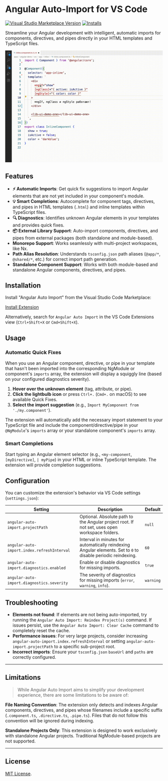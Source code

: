 # Angular Auto-Import for VS Code

[![Visual Studio Marketplace Version](https://img.shields.io/visual-studio-marketplace/v/baryshevrs.angular-auto-import?style=flat-square)](https://marketplace.visualstudio.com/items?itemName=baryshevrs.angular-auto-import)
[![Installs](https://img.shields.io/visual-studio-marketplace/i/baryshevrs.angular-auto-import?style=flat-square)](https://marketplace.visualstudio.com/items?itemName=baryshevrs.angular-auto-import)

Streamline your Angular development with intelligent, automatic imports for components, directives, and pipes directly in your HTML templates and TypeScript files.

![Angular Auto-Import in action](https://raw.githubusercontent.com/ngx-rock/vscode-angular-auto-import/refs/heads/main/img/demo.gif) 

## Features

- **⚡️ Automatic Imports**: Get quick fix suggestions to import Angular elements that are not yet included in your component's module.
- **💡 Smart Completions**: Autocomplete for component tags, directives, and pipes in HTML templates (`.html`) and inline templates within TypeScript files.
- **🔍 Diagnostics**: Identifies unknown Angular elements in your templates and provides quick fixes.
- **📦 External Library Support**: Auto-import components, directives, and pipes from external packages (both standalone and module-based).
- **Monorepo Support**: Works seamlessly with multi-project workspaces, like Nx.
- **Path Alias Resolution**: Understands `tsconfig.json` path aliases (`@app/*`, `@shared/*`, etc.) for correct import path generation.
- **Standalone Component Support**: Works with both module-based and standalone Angular components, directives, and pipes.

## Installation

Install "Angular Auto Import" from the Visual Studio Code Marketplace:

[Install Extension](https://marketplace.visualstudio.com/items?itemName=baryshevrs.angular-auto-import)

Alternatively, search for `Angular Auto Import` in the VS Code Extensions view (`Ctrl+Shift+X` or `Cmd+Shift+X`).

## Usage

### Automatic Quick Fixes

When you use an Angular component, directive, or pipe in your template that hasn't been imported into the corresponding NgModule or component's `imports` array, the extension will display a squiggly line (based on your configured diagnostics severity).

1.  **Hover over the unknown element** (tag, attribute, or pipe).
2.  **Click the lightbulb icon** or press `Ctrl+.` (`Cmd+.` on macOS) to see available Quick Fixes.
3.  **Select the import suggestion** (e.g., `Import MyComponent from './my.component'`).

The extension will automatically add the necessary import statement to your TypeScript file and include the component/directive/pipe in your `@NgModule`'s `imports` array or your standalone component's `imports` array.

### Smart Completions

Start typing an Angular element selector (e.g., `<my-component`, `[myDirective]`, `| myPipe`) in your HTML or inline TypeScript template. The extension will provide completion suggestions.

## Configuration

You can customize the extension's behavior via VS Code settings (`settings.json`):

| Setting                                     | Description                                                                                                   | Default   |
| ------------------------------------------- | ------------------------------------------------------------------------------------------------------------- | --------- |
| `angular-auto-import.projectPath`           | Optional. Absolute path to the Angular project root. If not set, uses open workspace folders.                 | `null`    |
| `angular-auto-import.index.refreshInterval` | Interval in minutes for automatically reindexing Angular elements. Set to `0` to disable periodic reindexing. | `60`      |
| `angular-auto-import.diagnostics.enabled`   | Enable or disable diagnostics for missing imports.                                                            | `true`    |
| `angular-auto-import.diagnostics.severity`  | The severity of diagnostics for missing imports (`error`, `warning`, `info`).                                 | `warning` |

## Troubleshooting

- **Elements not found**: If elements are not being auto-imported, try running the `Angular Auto Import: Reindex Project(s)` command. If issues persist, use the `Angular Auto Import: Clear Cache` command to completely reset the cache.
- **Performance issues**: For very large projects, consider increasing `angular-auto-import.index.refreshInterval` or setting `angular-auto-import.projectPath` to a specific sub-project root.
- **Incorrect imports**: Ensure your `tsconfig.json` `baseUrl` and `paths` are correctly configured.
 
---

## Limitations

> While Angular Auto Import aims to simplify your development experience, there are some limitations to be aware of:

**File Naming Convention**: The extension only detects and indexes Angular components, directives, and pipes whose filenames include a specific suffix (`.component.ts`, `.directive.ts`, `.pipe.ts`). Files that do not follow this convention will be ignored during indexing.

**Standalone Projects Only**: This extension is designed to work exclusively with standalone Angular projects. Traditional NgModule-based projects are not supported.

--- 

## License

[MIT License](LICENSE).
